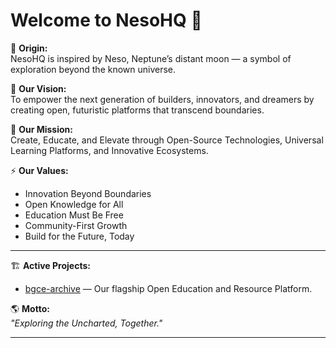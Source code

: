 # Welcome to NesoHQ 👋

🌌 **Origin:**  
NesoHQ is inspired by Neso, Neptune’s distant moon — a symbol of exploration beyond the known universe.

🚀 **Our Vision:**  
To empower the next generation of builders, innovators, and dreamers by creating open, futuristic platforms that transcend boundaries.

🎯 **Our Mission:**  
Create, Educate, and Elevate through Open-Source Technologies, Universal Learning Platforms, and Innovative Ecosystems.

⚡ **Our Values:**  
- Innovation Beyond Boundaries  
- Open Knowledge for All  
- Education Must Be Free  
- Community-First Growth  
- Build for the Future, Today  

---

🏗️ **Active Projects:**
- [bgce-archive](https://github.com/NesoHQ/bgce-archive) — Our flagship Open Education and Resource Platform.

🌎 **Motto:**  
_"Exploring the Uncharted, Together."_

---
